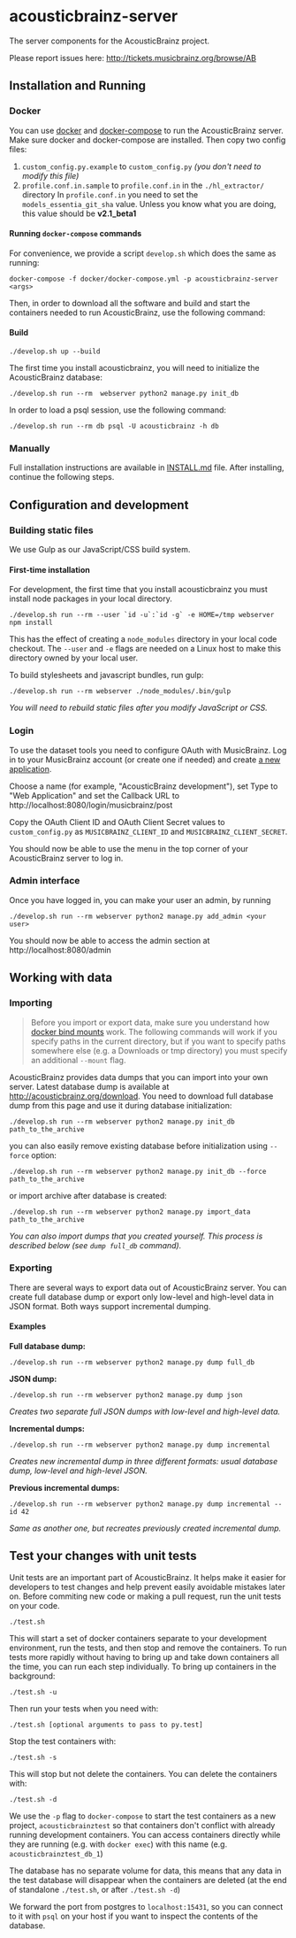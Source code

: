 acousticbrainz-server
=====================

The server components for the AcousticBrainz project.

Please report issues here: http://tickets.musicbrainz.org/browse/AB


## Installation and Running

### Docker

You can use [docker](https://www.docker.com/) and [docker-compose](https://docs.docker.com/compose/) to run the AcousticBrainz server. Make sure docker and docker-compose are installed.
Then copy two config files:

1. `custom_config.py.example` to `custom_config.py` *(you don't need to modify this file)*
2. `profile.conf.in.sample` to `profile.conf.in` in the `./hl_extractor/` directory
  In `profile.conf.in` you need to set the `models_essentia_git_sha` value.
  Unless you know what you are doing, this value should be **v2.1_beta1**

#### Running `docker-compose` commands

For convenience, we provide a script `develop.sh` which does the same as running:

    docker-compose -f docker/docker-compose.yml -p acousticbrainz-server <args>

Then, in order to download all the software and build and start the containers needed to run AcousticBrainz, use the following command:

#### Build

    ./develop.sh up --build

The first time you install acousticbrainz, you will need to initialize the AcousticBrainz database:

    ./develop.sh run --rm  webserver python2 manage.py init_db

In order to load a psql session, use the following command:

    ./develop.sh run --rm db psql -U acousticbrainz -h db

### Manually

Full installation instructions are available in [INSTALL.md](https://github.com/metabrainz/acousticbrainz-server/blob/master/INSTALL.md) file. After installing, continue the following steps.

## Configuration and development

### Building static files

We use Gulp as our JavaScript/CSS build system.

#### First-time installation
For development, the first time that you install acousticbrainz you must install
node packages in your local directory.

    ./develop.sh run --rm --user `id -u`:`id -g` -e HOME=/tmp webserver npm install

This has the effect of creating a `node_modules` directory in your local code checkout.
The `--user` and `-e` flags are needed on a Linux host to make this directory owned
by your local user.

To build stylesheets and javascript bundles, run gulp:

    ./develop.sh run --rm webserver ./node_modules/.bin/gulp

*You will need to rebuild static files after you modify JavaScript or CSS.*

### Login

To use the dataset tools you need to configure OAuth with MusicBrainz.
Log in to your MusicBrainz account (or create one if needed) and create
[a new application](https://musicbrainz.org/account/applications).

Choose a name (for example, "AcousticBrainz development"), set Type to "Web Application"
and set the Callback URL to http://localhost:8080/login/musicbrainz/post

Copy the OAuth Client ID and OAuth Client Secret values to
`custom_config.py` as `MUSICBRAINZ_CLIENT_ID` and `MUSICBRAINZ_CLIENT_SECRET`.

You should now be able to use the menu in the top corner of your AcousticBrainz server
to log in.

### Admin interface

Once you have logged in, you can make your user an admin, by running

    ./develop.sh run --rm webserver python2 manage.py add_admin <your user>

You should now be able to access the admin section at http://localhost:8080/admin


## Working with data

### Importing

> Before you import or export data, make sure you understand how
[docker bind mounts](https://docs.docker.com/engine/admin/volumes/bind-mounts/) work.
The following commands will work if you specify paths in the current directory, but
if you want to specify paths somewhere else (e.g. a Downloads or tmp directory) you
must specify an additional `--mount` flag.

AcousticBrainz provides data dumps that you can import into your own server.
Latest database dump is available at http://acousticbrainz.org/download. You
need to download full database dump from this page and use it during database
initialization:

    ./develop.sh run --rm webserver python2 manage.py init_db path_to_the_archive

you can also easily remove existing database before initialization using
`--force` option:

    ./develop.sh run --rm webserver python2 manage.py init_db --force path_to_the_archive

or import archive after database is created:

    ./develop.sh run --rm webserver python2 manage.py import_data path_to_the_archive

*You can also import dumps that you created yourself. This process is described
below (see `dump full_db` command).*

### Exporting

There are several ways to export data out of AcousticBrainz server. You can
create full database dump or export only low-level and high-level data in JSON
format. Both ways support incremental dumping.

#### Examples

**Full database dump:**

    ./develop.sh run --rm webserver python2 manage.py dump full_db

**JSON dump:**

    ./develop.sh run --rm webserver python2 manage.py dump json

*Creates two separate full JSON dumps with low-level and high-level data.*

**Incremental dumps:**

    ./develop.sh run --rm webserver python2 manage.py dump incremental

*Creates new incremental dump in three different formats: usual database dump,
low-level and high-level JSON.*

**Previous incremental dumps:**

    ./develop.sh run --rm webserver python2 manage.py dump incremental --id 42

*Same as another one, but recreates previously created incremental dump.*

## Test your changes with unit tests

Unit tests are an important part of AcousticBrainz. It helps make it easier for
developers to test changes and help prevent easily avoidable mistakes later on.
Before commiting new code or making a pull request, run the unit tests on your code.

    ./test.sh

This will start a set of docker containers separate to your development environment,
run the tests, and then stop and remove the containers. To run tests more rapidly
without having to bring up and take down containers all the time, you can run
each step individually. To bring up containers in the background:

    ./test.sh -u

Then run your tests when you need with:

    ./test.sh [optional arguments to pass to py.test]

Stop the test containers with:

    ./test.sh -s

This will stop but not delete the containers. You can delete the containers with:

    ./test.sh -d

We use the `-p` flag to `docker-compose` to start the test containers as a new
project, `acousticbrainztest` so that containers don't conflict with
already running development containers. You can access containers directly
while they are running (e.g. with `docker exec`) with this name (e.g. `acousticbrainztest_db_1`)

The database has no separate volume for data, this means that any data
in the test database will disappear when the containers are
deleted (at the end of standalone `./test.sh`, or after `./test.sh -d`)

We forward the port from postgres to `localhost:15431`, so you can connect to it
with `psql` on your host if you want to inspect the contents of the database.
